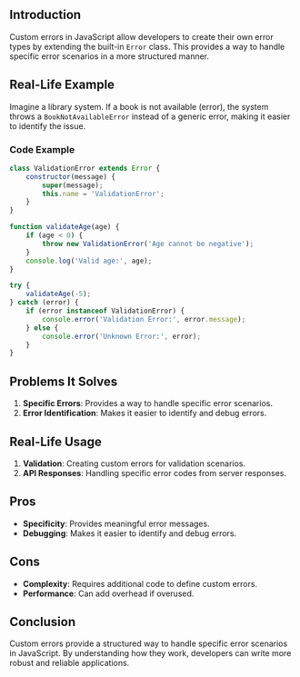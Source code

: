 ## Introduction
Custom errors in JavaScript allow developers to create their own error types by extending the built-in `Error` class. This provides a way to handle specific error scenarios in a more structured manner.

## Real-Life Example
Imagine a library system. If a book is not available (error), the system throws a `BookNotAvailableError` instead of a generic error, making it easier to identify the issue.

### Code Example
```javascript
class ValidationError extends Error {
    constructor(message) {
        super(message);
        this.name = 'ValidationError';
    }
}

function validateAge(age) {
    if (age < 0) {
        throw new ValidationError('Age cannot be negative');
    }
    console.log('Valid age:', age);
}

try {
    validateAge(-5);
} catch (error) {
    if (error instanceof ValidationError) {
        console.error('Validation Error:', error.message);
    } else {
        console.error('Unknown Error:', error);
    }
}
```

## Problems It Solves
1. **Specific Errors**: Provides a way to handle specific error scenarios.
2. **Error Identification**: Makes it easier to identify and debug errors.

## Real-Life Usage
1. **Validation**: Creating custom errors for validation scenarios.
2. **API Responses**: Handling specific error codes from server responses.

## Pros
- **Specificity**: Provides meaningful error messages.
- **Debugging**: Makes it easier to identify and debug errors.

## Cons
- **Complexity**: Requires additional code to define custom errors.
- **Performance**: Can add overhead if overused.

## Conclusion
Custom errors provide a structured way to handle specific error scenarios in JavaScript. By understanding how they work, developers can write more robust and reliable applications.

